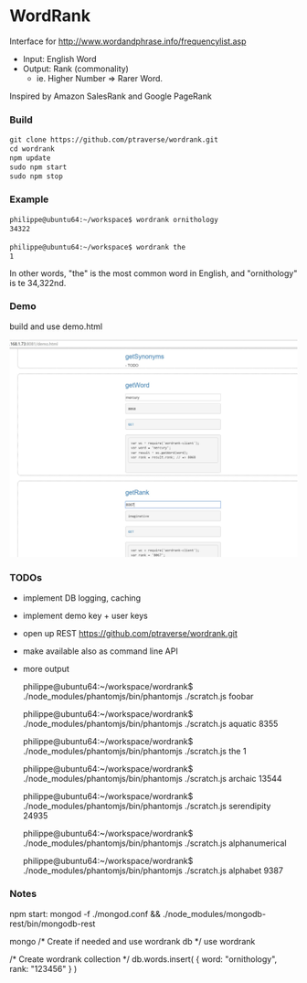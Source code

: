 # WordRank

Interface for http://www.wordandphrase.info/frequencylist.asp

* Input: English Word
* Output: Rank (commonality)
  * ie. Higher Number => Rarer Word.

Inspired by Amazon SalesRank and Google PageRank

### Build

	git clone https://github.com/ptraverse/wordrank.git
	cd wordrank
	npm update
	sudo npm start
	sudo npm stop

### Example

	philippe@ubuntu64:~/workspace$ wordrank ornithology
	34322

	philippe@ubuntu64:~/workspace$ wordrank the
	1

In other words, "the" is the most common word in English, and "ornithology" is te 34,322nd.

### Demo

build and use demo.html

<img src="/demoCapture.JPG" />

### TODOs

* implement DB logging, caching
* implement demo key + user keys
* open up REST https://github.com/ptraverse/wordrank.git
* make available also as command line API
* more output

	philippe@ubuntu64:~/workspace/wordrank$ ./node_modules/phantomjs/bin/phantomjs ./scratch.js foobar

	philippe@ubuntu64:~/workspace/wordrank$ ./node_modules/phantomjs/bin/phantomjs ./scratch.js aquatic
	8355

	philippe@ubuntu64:~/workspace/wordrank$ ./node_modules/phantomjs/bin/phantomjs ./scratch.js the
	1

	philippe@ubuntu64:~/workspace/wordrank$ ./node_modules/phantomjs/bin/phantomjs ./scratch.js archaic
	13544

	philippe@ubuntu64:~/workspace/wordrank$ ./node_modules/phantomjs/bin/phantomjs ./scratch.js serendipity
	24935

	philippe@ubuntu64:~/workspace/wordrank$ ./node_modules/phantomjs/bin/phantomjs ./scratch.js alphanumerical

	philippe@ubuntu64:~/workspace/wordrank$ ./node_modules/phantomjs/bin/phantomjs ./scratch.js alphabet
	9387

### Notes

npm start:
mongod -f ./mongod.conf && ./node_modules/mongodb-rest/bin/mongodb-rest

mongo
/* Create if needed and use wordrank db */
use wordrank

/* Create wordrank collection */
db.words.insert(
	{
		word: "ornithology",
		rank: "123456"
	}
)